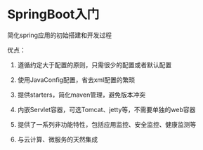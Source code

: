 # SpringBoot入门



简化spring应用的初始搭建和开发过程

优点：

1. 遵循约定大于配置的原则，只需很少的配置或者默认配置

2. 使用JavaConfig配置，省去xml配置的繁琐

3. 提供starters，简化maven管理，避免版本冲突

4. 内嵌Servlet容器，可选Tomcat、jetty等，不需要单独的web容器

5. 提供了一系列非功能特性，包括应用监控、安全监控、健康监测等

6. 与云计算、微服务的天然集成
